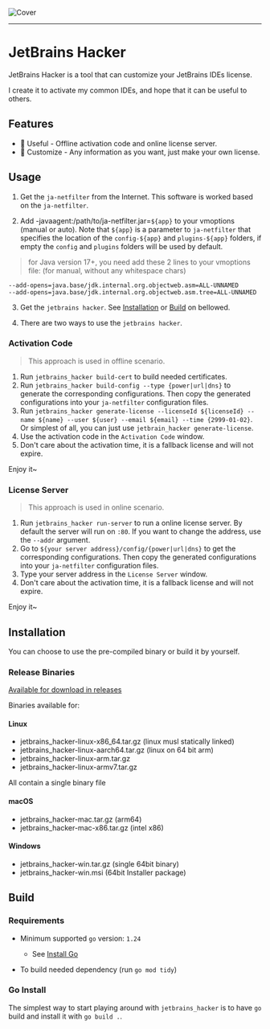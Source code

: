 ![Cover](https://capsule-render.vercel.app/api?type=waving&height=300&color=gradient&text=JetBrains%20Hacker&desc=Build%20your%20own%20license!&descAlignY=60&descAlign=70)

---

# JetBrains Hacker

JetBrains Hacker is a tool that can customize your JetBrains IDEs license.

I create it to activate my common IDEs, and hope that it can be useful to others.

## Features

- 💪 Useful - Offline activation code and online license server.
- 🔨 Customize - Any information as you want, just make your own license.

## Usage

1. Get the `ja-netfilter` from the Internet. This software is worked based on the `ja-netfilter`.

2. Add -javaagent:/path/to/ja-netfilter.jar=`${app}` to your vmoptions (manual or auto). Note that `${app}` is a parameter to `ja-netfilter` that specifies the location of the `config-${app}` and `plugins-${app}` folders, if empty the `config` and `plugins` folders will be used by default.


> for Java version 17+, you need add these 2 lines to your vmoptions file: (for manual, without any whitespace chars)

```vmoptions
--add-opens=java.base/jdk.internal.org.objectweb.asm=ALL-UNNAMED
--add-opens=java.base/jdk.internal.org.objectweb.asm.tree=ALL-UNNAMED
```

3. Get the `jetbrains hacker`. See [Installation](#installation) or [Build](#build) on bellowed.

4. There are two ways to use the `jetbrains hacker`.

### Activation Code

> This approach is used in offline scenario.

1. Run `jetbrains_hacker build-cert` to build needed certificates.
2. Run `jetbrains_hacker build-config --type {power|url|dns}` to generate the corresponding configurations. Then copy the generated configurations into your `ja-netfilter` configuration files.
3. Run `jetbrains_hacker generate-license --licenseId ${licenseId} --name ${name} --user ${user} --email ${email} --time {2999-01-02}`. Or simplest of all, you can just use `jetbrain_hacker generate-license`.
4. Use the activation code in the `Activation Code` window.
5. Don't care about the activation time, it is a fallback license and will not expire.

Enjoy it~

### License Server

> This approach is used in online scenario.

1. Run `jetbrains_hacker run-server` to run a online license server. By default the server will run on `:80`. If you want to change the address, use the `--addr` argument.
2. Go to `${your server address}/config/{power|url|dns}` to get the corresponding configurations. Then copy the generated configurations into your `ja-netfilter` configuration files.
3. Type your server address in the `License Server` window.
4. Don't care about the activation time, it is a fallback license and will not expire.

Enjoy it~

## Installation

You can choose to use the pre-compiled binary or build it by yourself.

### Release Binaries

[Available for download in releases](https://github.com/LovesAsuna/jetbrains_hacker/releases)

Binaries available for:

#### Linux

- jetbrains_hacker-linux-x86_64.tar.gz (linux musl statically linked)
- jetbrains_hacker-linux-aarch64.tar.gz (linux on 64 bit arm)
- jetbrains_hacker-linux-arm.tar.gz
- jetbrains_hacker-linux-armv7.tar.gz

All contain a single binary file

#### macOS

- jetbrains_hacker-mac.tar.gz (arm64)
- jetbrains_hacker-mac-x86.tar.gz (intel x86)

#### Windows

- jetbrains_hacker-win.tar.gz (single 64bit binary)
- jetbrains_hacker-win.msi (64bit Installer package)

## Build

### Requirements

- Minimum supported `go` version: `1.24`
  - See [Install Go](https://go.dev/dl/)

- To build needed dependency (run `go mod tidy`)

### Go Install

The simplest way to start playing around with `jetbrains_hacker` is to have `go` build and install it with `go build .`.
